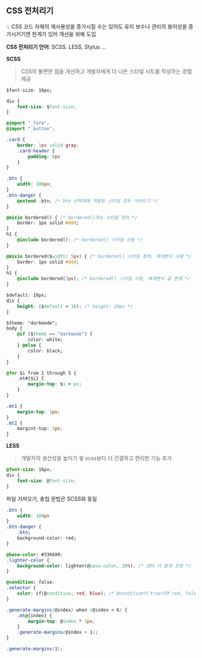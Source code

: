 ## CSS 전처리기

<aside>
💡 CSS 코드 자체의 재사용성을 증가시킬 수는 있어도 유지 보수나 관리의 용이성을 증가시키기엔 한계가 있어 개선을 위해 도입

</aside>

**CSS 전처리기 언어**: SCSS. LESS, Stylus …

**SCSS**

> CSS의 불편한 점을 개선하고 개발자에게 더 나은 스타일 시트를 작성하는 경험 제공
> 

```css
$font-size: 16px;

div {
	font-size: $font-size;
}
```

```css
@import "_form";
@import "_button";
```

```css
.card {
	border: 1px solid gray;
	.card-header {
		padding: 8px
	}
}
```

```css
.btn {
	width: 100px;
}
.btn-danger {
	@extend .btn; /* btn 선택자에 적용된 스타일 모두 가져오기 */
}
```

```css
@mixin bordered() { /* bordered()라는 스타일 정의 */
	border: 1px solid #ddd;
}
h1 {
	@include bordered(); /* bordered() 스타일 사용 */
}
```

```css
@mixin bordered($width: 5px) { /* bordered() 스타일 정의, 매개변수 사용 */
	border: 1px solid #ddd;
}
h1 {
	@include bordered(3px); /* bordered() 스타일 사용, 매개변수 값 변경 */
}
```

```css
$default: 10px;
div {
	height: ($default + 10); /* height: 20px */
}
```

```css
$theme: "darkmode";
body {
	@if ($theme == "darkmode") {
		color: white;
	} @else {
		color: black;
	}
}
```

```css
@for $i from 1 through 5 {
	.mt#{$i} {
		margin-top: $i + px;
	}
}
```

```css
.mt1 {
	margin-top: 1px;
}
.mt2 {
	margint-top: 2px;
}
```

**LESS**

> 개발자의 생산성을 높이기 윟 scss보다 더 간결하고 편리한 기능 추가
> 

```css
@font-size: 16px;
div {
	font-size: @font-size;
}
```

파일 가져오기, 충첩 문법은 SCSS와 동일

```css
.btn {
	width: 100px
}
.btn-danger {
	.btn;
	background-color: red;
}
```

```css
@base-color: #336699;
.lighter-color {
	background-color: lighten(@base-color, 20%); /* 20% 더 밝게 조정 */
}
```

```css
@condition: false;
.selector {
	color: if(@condition, red, blue); /* @condition이 true이면 red, false이면 blue */
}
```

```css
.generate-margins(@index) when (@index < 6) {
	.mt@{index} {
		margin-top: @index * 1px;
	}
	.generate-margins(@index + 1);
}

.generate-margins(1);
```
